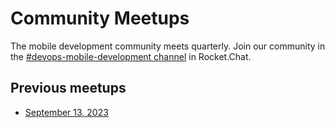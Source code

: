 # Community Meetups

The mobile development community meets quarterly. Join our community in the [#devops-mobile-development channel](https://chat.developer.gov.bc.ca/channel/devops-mobile-development) in Rocket.Chat.

## Previous meetups

* <a href="../assets/mobile_meetup_09132023.pptx" download>September 13, 2023</a>
